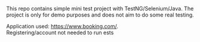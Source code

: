 This repo contains simple mini test project with TestNG/Selenium/Java. 
The project is only for demo purposes and does not aim to do some real testing.  

Application used:  https://www.booking.com/.   
Registering/account not needed to run ests
